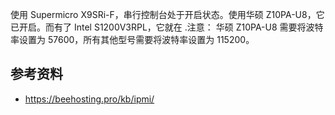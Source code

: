 使用 Supermicro X9SRi-F，串行控制台处于开启状态。使用华硕 Z10PA-U8，它已开启。而有了 Intel S1200V3RPL，它就在 .注意： 华硕 Z10PA-U8 需要将波特率设置为 57600，所有其他型号需要将波特率设置为 115200。



## 参考资料

- <https://beehosting.pro/kb/ipmi/>